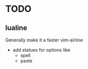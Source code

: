 # TODO

## lualine

Generally make it a faster vim-airline

- add statues for options like
  - spell
  - paste
